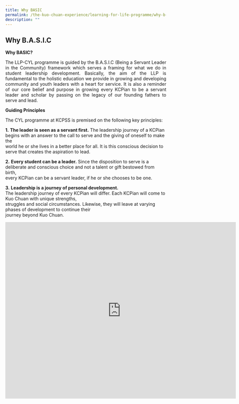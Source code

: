 ```yaml
---
title: Why BASIC
permalink: /the-kuo-chuan-experience/learning-for-life-programme/why-b-a-s-i-c/
description: ""
---
```

## Why B.A.S.I.C


**Why BASIC?**

<p align="justify">The LLP-CYL programme is guided by the B.A.S.I.C (Being a Servant Leader in the Community) framework which serves a framing for what we do in student leadership development. Basically, the aim of the LLP is fundamental to the holistic education we provide in growing and developing community and youth leaders with a heart for service. It is also a reminder of our core belief and purpose in growing every KCPian to be a servant leader and scholar by passing on the legacy of our founding fathers to serve and lead.

  

**Guiding Principles**

The CYL programme at KCPSS is premised on the following key principles:  
  
**1.** **The leader is seen as a servant first.** The leadership journey of a KCPian begins with an answer to the call to serve and the giving of oneself to make the   
world he or she lives in a better place for all. It is this conscious decision to serve that creates the aspiration to lead.  
  
**2.** **Every student can be a leader.** Since the disposition to serve is a deliberate and conscious choice and not a talent or gift bestowed from birth,   
every KCPian can be a servant leader, if he or she chooses to be one. 

  
**3.** **Leadership is a journey of personal development.**   
The leadership journey of every KCPian will differ. Each KCPian will come to Kuo Chuan with unique strengths,   
struggles and social circumstances. Likewise, they will leave at varying phases of development to continue their   
journey beyond Kuo Chuan.
</p>

<iframe width="722" height="553" src="https://www.youtube.com/embed/kKxv-tQf7cQ" title="2017 Cambodia Combined UG" frameborder="0" allow="accelerometer; autoplay; clipboard-write; encrypted-media; gyroscope; picture-in-picture; web-share" allowfullscreen></iframe>